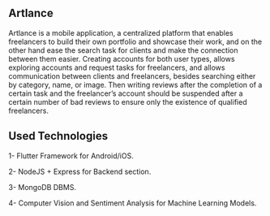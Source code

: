 ## Artlance

Artlance is a mobile application, a centralized platform that enables freelancers to build their own portfolio and showcase their work, and on the other hand ease the search task for clients and make the connection between them easier. Creating accounts for both user types, allows exploring accounts and request tasks for freelancers, and allows communication between clients and freelancers, besides searching either by category, name, or image. Then writing reviews after the completion of a certain task and the freelancer’s account should be suspended after a certain number of bad reviews to ensure only the existence of qualified freelancers.


## Used Technologies

1- Flutter Framework for Android/iOS.

2- NodeJS + Express for Backend section.

3- MongoDB DBMS.

4- Computer Vision and Sentiment Analysis for Machine Learning Models.
